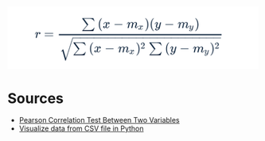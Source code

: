 ![](https://raw.githubusercontent.com/tonypithony/audiocrosscoeff/main/justcorr/formula6.png)

# Sources

* [Pearson Correlation Test Between Two Variables](https://www.geeksforgeeks.org/python-pearson-correlation-test-between-two-variables/)
* [Visualize data from CSV file in Python](https://www.geeksforgeeks.org/visualize-data-from-csv-file-in-python/)
